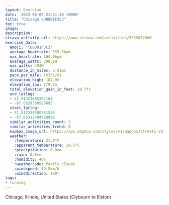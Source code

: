 ```yaml
---
layout: Exercise
date: '2023-06-09 21:41:16 +0000'
title: "Chicago \U0001F3C3"
toc: true
image:
description:
strava_activity_url: https://www.strava.com/activities/9235032000
exercise_data:
  emoji: "\U0001F3C3"
  average_heartrate: 155.5bpm
  max_heartrate: 164.0bpm
  average_watts: 298.1W
  max_watts: 493W
  distance_in_miles: 2.01mi
  pace_per_mile: 7m33s/mi
  elevation_high: 182.9m
  elevation_low: 179.1m
  total_elevation_gain_in_feet: 19.7ft
  end_latlng:
  - 41.91321085207164
  - -87.6529389526695
  start_latlng:
  - 41.912330500781536
  - -87.65312494710088
  similar_activities_count: 3
  similar_activities_trend: 0
  mapbox_image_url: https://api.mapbox.com/styles/v1/mapbox/streets-v11/static/path-5+787af2-1.0(aiy~Fhe_vOeExEaBpBuD%60EeA~Ao%40~%40%5Bf%40ELFpCA%60%40Bl%40%3FjFD%7CD%3Ft%40BlAEbAHrAAf%40j%40%7CDPv%40f%40%60DH%60%40FHpM%7DIdBoAhA%7D%40v%40c%40bFiDt%40m%40xBuANSAaHEcACwCBqFEs%40%3Fq%40EkG%3FaDCgCFeAIq%40%40C%40g%40CuA%3FcBAMGGmBBi%40IIEIKCY%40_BAeC%40eBCWGB_B%60C),pin-s-s+e5b22e(-87.65541,41.91393),pin-s-f+89ae00(-87.65168000000004,41.912370000000024)/auto/800x800?access_token=pk.eyJ1Ijoiam9zaGJlY2ttYW4iLCJhIjoiY205eWR2aDd1MWZ6djJrbXc4a3M0bWZleiJ9.XiG9OWkNcZk2QzjJbxLB4A
  weather:
    :temperature: 21.9°C
    :apparent_temperature: 19.5°C
    :precipitation: 0.0mm
    :rain: 0.0mm
    :humidity: 40%
    :weathercode: Partly cloudy
    :windspeed: 19.5km/h
    :winddirection: 109°
tags:
- running
---
```

Chicago, Illinois, United States (Clybourn to Elston)

